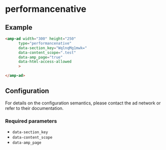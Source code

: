 <!---
Copyright 2015 The AMP HTML Authors. All Rights Reserved.

Licensed under the Apache License, Version 2.0 (the "License");
you may not use this file except in compliance with the License.
You may obtain a copy of the License at

      http://www.apache.org/licenses/LICENSE-2.0

Unless required by applicable law or agreed to in writing, software
distributed under the License is distributed on an "AS-IS" BASIS,
WITHOUT WARRANTIES OR CONDITIONS OF ANY KIND, either express or implied.
See the License for the specific language governing permissions and
limitations under the License.
-->

# performancenative

## Example

```html
<amp-ad width="300" height="250"
	  type="performancenative"
	  data-section_key="WqlnqMg1mwk="
	  data-content_scope=".test"
	  data-amp_page="true"
	  data-html-access-allowed
	  >
			 
</amp-ad>
```


## Configuration

For details on the configuration semantics, please contact the ad network or refer to their documentation. 

### Required parameters

* `data-section_key`
* `data-content_scope`
* `data-amp_page`
